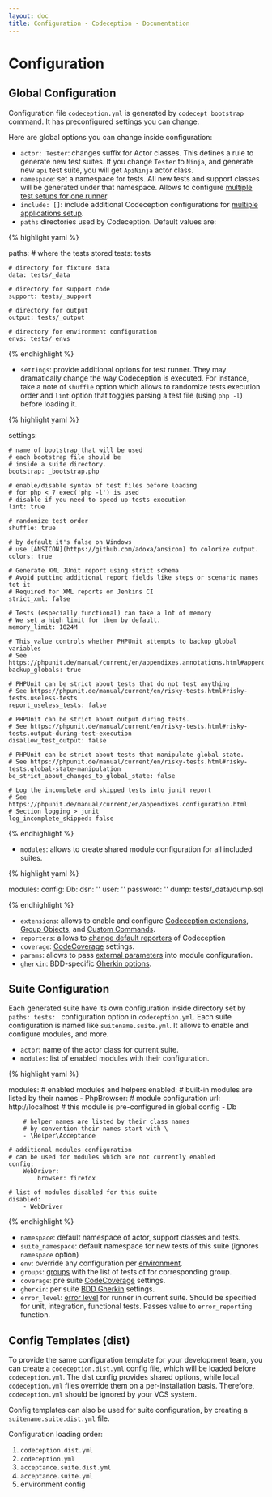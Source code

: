 ```yaml
---
layout: doc
title: Configuration - Codeception - Documentation
---
```


# Configuration

## Global Configuration

Configuration file `codeception.yml` is generated by `codecept bootstrap` command. It has preconfigured settings you can change.

Here are global options you can change inside configuration:

* `actor: Tester`: changes suffix for Actor classes. This defines a rule to generate new test suites. If you change `Tester` to `Ninja`, and generate new `api` test suite, you will get `ApiNinja` actor class.
* `namespace`: set a namespace for tests. All new tests and support classes will be generated under that namespace. Allows to configure [multiple test setups for one runner](http://codeception.com/docs/08-Customization#Namespaces).
* `include: []`: include additional Codeception configurations for [multiple applications setup](http://codeception.com/docs/08-Customization#Namespaces).
* `paths` directories used by Codeception. Default values are:

{% highlight yaml %}

paths:
    # where the tests stored
    tests: tests

    # directory for fixture data
    data: tests/_data

    # directory for support code
    support: tests/_support

    # directory for output
    output: tests/_output

    # directory for environment configuration
    envs: tests/_envs

{% endhighlight %}

* `settings`: provide additional options for test runner. They may dramatically change the way Codeception is executed. For instance, take a note of `shuffle` option which allows to randomize tests execution order and `lint` option that toggles parsing a test file (using `php -l`) before loading it.

{% highlight yaml %}

settings:

    # name of bootstrap that will be used
    # each bootstrap file should be
    # inside a suite directory.
    bootstrap: _bootstrap.php

    # enable/disable syntax of test files before loading
    # for php < 7 exec('php -l') is used
    # disable if you need to speed up tests execution
    lint: true

    # randomize test order
    shuffle: true

    # by default it's false on Windows
    # use [ANSICON](https://github.com/adoxa/ansicon) to colorize output.
    colors: true

    # Generate XML JUnit report using strict schema
    # Avoid putting additional report fields like steps or scenario names tot it
    # Required for XML reports on Jenkins CI
    strict_xml: false

    # Tests (especially functional) can take a lot of memory
    # We set a high limit for them by default.
    memory_limit: 1024M

    # This value controls whether PHPUnit attempts to backup global variables
    # See https://phpunit.de/manual/current/en/appendixes.annotations.html#appendixes.annotations.backupGlobals
    backup_globals: true

    # PHPUnit can be strict about tests that do not test anything
    # See https://phpunit.de/manual/current/en/risky-tests.html#risky-tests.useless-tests
    report_useless_tests: false

    # PHPUnit can be strict about output during tests.
    # See https://phpunit.de/manual/current/en/risky-tests.html#risky-tests.output-during-test-execution
    disallow_test_output: false

    # PHPUnit can be strict about tests that manipulate global state.
    # See https://phpunit.de/manual/current/en/risky-tests.html#risky-tests.global-state-manipulation
    be_strict_about_changes_to_global_state: false

    # Log the incomplete and skipped tests into junit report
    # See https://phpunit.de/manual/current/en/appendixes.configuration.html
    # Section logging > junit
    log_incomplete_skipped: false

{% endhighlight %}

* `modules`: allows to create shared module configuration for all included suites.

{% highlight yaml %}

modules:
    config:
        Db:
            dsn: ''
            user: ''
            password: ''
            dump: tests/_data/dump.sql

{% endhighlight %}

* `extensions`: allows to enable and configure [Codeception extensions](http://codeception.com/docs/08-Customization#Extension), [Group Objects](http://codeception.com/docs/08-Customization#Group-Objects), and [Custom Commands](http://codeception.com/docs/08-Customization#Custom-Commands).
* `reporters`: allows to [change default reporters](http://codeception.com/docs/08-Customization#Custom-Reporters) of Codeception
* `coverage`: [CodeCoverage](http://codeception.com/docs/11-Codecoverage#Configuration) settings.
* `params`: allows to pass [external parameters](http://codeception.com/docs/06-ModulesAndHelpers#Dynamic-Configuration-With-Params) into module configuration.
* `gherkin`: BDD-specific [Gherkin options](http://codeception.com/docs/07-BDD#Configuration).

## Suite Configuration

Each generated suite have its own configuration inside directory set by `paths: tests: ` configuration option in `codeception.yml`. Each suite configuration is named like `suitename.suite.yml`. It allows to enable and configure modules, and more.

* `actor`: name of the actor class for current suite.
* `modules`: list of enabled modules with their configuration.

{% highlight yaml %}

modules:
    # enabled modules and helpers
    enabled:
        # built-in modules are listed by their names
        - PhpBrowser:
            # module configuration
            url: http://localhost
        # this module is pre-configured in global config
        - Db

        # helper names are listed by their class names
        # by convention their names start with \
        - \Helper\Acceptance

    # additional modules configuration
    # can be used for modules which are not currently enabled
    config:
        WebDriver:
            browser: firefox

    # list of modules disabled for this suite
    disabled:
        - WebDriver


{% endhighlight %}

* `namespace`: default namespace of actor, support classes and tests.
* `suite_namespace`: default namespace for new tests of this suite (ignores `namespace` option)
* `env`: override any configuration per [environment](http://codeception.com/docs/07-AdvancedUsage#Environments).
* `groups`: [groups](http://codeception.com/docs/07-AdvancedUsage#Groups) with the list of tests of for corresponding group.
* `coverage`: pre suite [CodeCoverage](http://codeception.com/docs/11-Codecoverage#Configuration) settings.
* `gherkin`: per suite [BDD Gherkin](http://codeception.com/docs/07-BDD#Configuration) settings.
* `error_level`: [error level](http://codeception.com/docs/04-FunctionalTests#Error-Reporting) for runner in current suite. Should be specified for unit, integration, functional tests. Passes value to `error_reporting` function.

## Config Templates (dist)

To provide the same configuration template for your development team, you can create a `codeception.dist.yml` config file, which will be loaded before `codeception.yml`. The dist config provides shared options, while local `codeception.yml` files override them on a per-installation basis. Therefore, `codeception.yml` should be ignored by your VCS system.

Config templates can also be used for suite configuration, by creating a `suitename.suite.dist.yml` file.

Configuration loading order:

1. `codeception.dist.yml`
2. `codeception.yml`
3. `acceptance.suite.dist.yml`
4. `acceptance.suite.yml`
5. environment config
